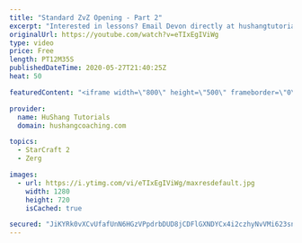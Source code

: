 ```yaml
---
title: "Standard ZvZ Opening - Part 2"
excerpt: "Interested in lessons? Email Devon directly at hushangtutorials@outlook.com ------------------------------------------------------------------------------------------------------- Want to support HuShang Tutorials directly? Patreon is a website where you can contribute a monthly donation that will help"
originalUrl: https://youtube.com/watch?v=eTIxEgIViWg
type: video
price: Free
length: PT12M35S
publishedDateTime: 2020-05-27T21:40:25Z
heat: 50

featuredContent: "<iframe width=\"800\" height=\"500\" frameborder=\"0\" src=\"https://www.youtube.com/embed/eTIxEgIViWg\" allow=\"accelerometer; autoplay; encrypted-media; gyroscope; picture-in-picture\" allowfullscreen></iframe>"

provider:
  name: HuShang Tutorials
  domain: hushangcoaching.com

topics:
  - StarCraft 2
  - Zerg

images:
  - url: https://i.ytimg.com/vi/eTIxEgIViWg/maxresdefault.jpg
    width: 1280
    height: 720
    isCached: true

secured: "JiKYRk0vXCvUfafUnN6HGzVPpdrbDUD8jCDFlGXNDYCx4i2czhyNvVMi623snfN+N9NI5KU4a1TusqIFpxljcUX3KeV1pAFl/7+GNJp2rUQb9qTszmi3kp+Mz6pZZQjzn9wHX8To2SoSdGJ9rysisPTiU7vnvJJkLCbW6sYiR4FwE9rq5M6y5/cJXHjVZdUkXLYkqKxa3/L7Jq+7gfHLu2+mZzj+R9wMMopC5f1FZAdEJ/rdRn1rZUXsHYGXRH6l9rPZHtpZ93nBclUouCHo8VwRn5ST+IosTobqKQ8PYBB33yN5Jvhl3qsVrYX0mc0TcoEyercTBIz1RBDCHfIx5ymtTxLl2C7EXzPDUSt0kVailWGFpKs/pYYamU5nVD6y3Aa1t1nJOf1y4YydGH69sudmd6RQ0VUj94xrRdDxzQ4=;PK38spoatC+jZFWJeilhWA=="
---
```


